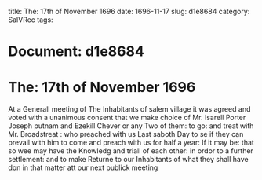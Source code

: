 title: The: 17th of November 1696
date: 1696-11-17
slug: d1e8684
category: SalVRec
tags: 




# Document: d1e8684


# The: 17th of November 1696

At a Generall meeting of The Inhabitants of salem village it was agreed and voted with a unanimous consent that we make choice of Mr. Isarell Porter Joseph putnam and Ezekill Chever or any Two of them: to go: and treat with Mr. Broadstreat : who preached with us Last saboth Day to se if they can prevail with him to come and preach with us for half a year: If it may be: that so wee may have the Knowledg and triall of each other: in ordor to a further settlement: and to make Returne to our Inhabitants of what they shall have don in that matter att our next publick meeting
